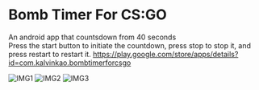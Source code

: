 # Bomb Timer For CS:GO
An android app that countsdown from 40 seconds <br>
Press the start button to initiate the countdown, press stop to stop it, and press restart to restart it.
https://play.google.com/store/apps/details?id=com.kalvinkao.bombtimerforcsgo

![IMG1](https://lh3.googleusercontent.com/XkiL6v7ztSYPs1Bv4E8K8fKaLCHY4jcSXvq4qwcpl13BR3C1pNzNbhk9REJ1m9ayNY0=w720-h310-rw)
![IMG2](https://lh3.googleusercontent.com/D4Xd3-3RRl1wk78lDHmrt1r3tdE9RMp-oWTIBWXbnkoiHL32bbzMM1T5sG5bYmp8EAc=w720-h310-rw)
![IMG3](https://lh3.googleusercontent.com/0Lnm27AotcF0y97W382IesZkdm0Z_dh231sQTBu688w80m-iw03CwppCn0yXABNKRYE=w720-h310-rw)

